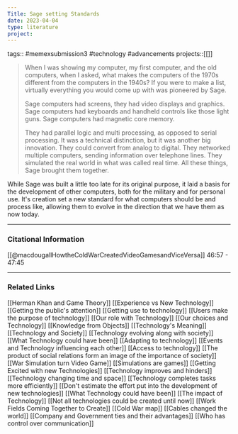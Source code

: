 ```yaml
---
Title: Sage setting Standards
date: 2023-04-04
type: literature
project:
---
```

tags:: #memexsubmission3 #technology #advancements 
projects::[[]]

> When I was showing my computer, my first computer, and the old computers, when I asked, what makes the computers of the 1970s different from the computers in the 1940s? If you were to make a list, virtually everything you would come up with was pioneered by Sage. 
> 
> Sage computers had screens, they had video displays and graphics. 
> Sage computers had keyboards and handheld controls like those light guns. 
> Sage computers had magnetic core memory. 
> 
> They had parallel logic and multi processing, as opposed to serial processing. It was a technical distinction, but it was another big innovation. They could convert from analog to digital. They networked multiple computers, sending information over telephone lines. They simulated the real world in what was called real time. All these things, Sage brought them together.

While Sage was built a little too late for its original purpose, it laid a basis for the development of other computers, both for the military and for personal use. It's creation set a new standard for what computers should be and process like, allowing them to evolve in the direction that we have them as now today.

---
### Citational Information

[[@macdougallHowtheColdWarCreatedVideoGamesandViceVersa]] 46:57 - 47:45

---

### Related Links

[[Herman Khan and Game Theory]]
[[Experience vs New Technology]]
[[Getting the public's attention]]
[[Getting use to technology]]
[[Users make the purpose of technology]]
[[Our role with Technology]]
[[Our choices and Technology]]
[[Knowledge from Objects]]
[[Technology's Meaning]]
[[Technology and Society]]
[[Technology evolving along with society]]
[[What Technology could have been]]
[[Adapting to technology]]
[[Events and Technology influencing each other]]
[[Access to technology]]
[[The product of social relations form an image of the importance of society]]
[[War Simulation turn Video Game]]
[[Simulations are games]]
[[Getting Excited with new Technologies]]
[[Technology improves and hinders]]
[[Technology changing time and space]]
[[Technology completes tasks more efficiently]]
[[Don't estimate the effort put into the development of new technologies]]
[[What Technology could have been]]
[[The impact of Technology]]
[[Not all technologies could be created until now]]
[[Work Fields Coming Together to Create]]
[[Cold War map]]
[[Cables changed the world]]
[[Company and Government ties and their advantages]]
[[Who has control over communication]]